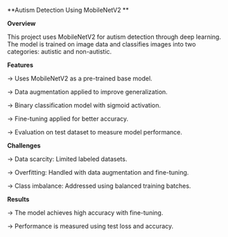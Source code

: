 **Autism Detection Using MobileNetV2
**

**Overview**

This project uses MobileNetV2 for autism detection through deep learning. The model is trained on image data and classifies images into two categories: autistic and non-autistic.

**Features**

-> Uses MobileNetV2 as a pre-trained base model.

-> Data augmentation applied to improve generalization.

-> Binary classification model with sigmoid activation.

-> Fine-tuning applied for better accuracy.

-> Evaluation on test dataset to measure model performance.


**Challenges**

-> Data scarcity: Limited labeled datasets.

-> Overfitting: Handled with data augmentation and fine-tuning.

-> Class imbalance: Addressed using balanced training batches.

**Results**

-> The model achieves high accuracy with fine-tuning.

-> Performance is measured using test loss and accuracy.
